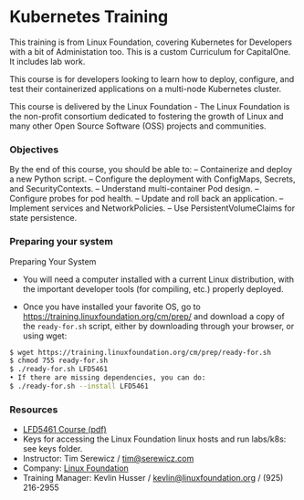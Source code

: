 # Kubernetes Training

This training is from Linux Foundation, covering Kubernetes for Developers with a bit of Administation too.
This is a custom Curriculum for CapitalOne. It includes lab work.

This course is for developers looking to learn how to deploy, configure, and test their containerized applications on a
multi-node Kubernetes cluster.

This course is delivered by the Linux Foundation - The Linux Foundation is the non-profit consortium dedicated to fostering the growth of Linux and many other Open Source Software (OSS) projects and communities.


### Objectives
By the end of this course, you should be able to:
– Containerize and deploy a new Python script.
– Configure the deployment with ConfigMaps, Secrets, and SecurityContexts.
– Understand multi-container Pod design.
– Configure probes for pod health.
– Update and roll back an application.
– Implement services and NetworkPolicies.
– Use PersistentVolumeClaims for state persistence.


### Preparing your system
Preparing Your System
- You will need a computer installed with a current Linux distribution, with the important developer tools (for compiling,
etc.) properly deployed.

- Once you have installed your favorite OS, go to https://training.linuxfoundation.org/cm/prep/ and download a copy of the
`ready-for.sh` script, either by downloading through your browser, or using wget:
```bash
$ wget https://training.linuxfoundation.org/cm/prep/ready-for.sh
$ chmod 755 ready-for.sh
$ ./ready-for.sh LFD5461
• If there are missing dependencies, you can do:
$ ./ready-for.sh --install LFD5461
```

### Resources
 - [LFD5461 Course (pdf)](course/LFD5461-WM_V1.20.pdf)
 - Keys for accessing the Linux Foundation linux hosts and run labs/k8s: see keys folder.
 - Instructor: Tim Serewicz / tim@serewicz.com
 - Company: [Linux Foundation](https://www.linuxfoundation.org/)
 - Training Manager: Kevlin Husser / kevlin@linuxfoundation.org / (925) 216-2955
